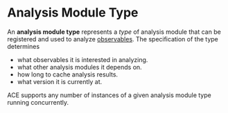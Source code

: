 # Analysis Module Type

An **analysis module type** represents a *type* of analysis module that can be registered and used to analyze [observables](../design/observable.md). The specification of the type determines 

- what observables it is interested in analyzing.
- what other analysis modules it depends on.
- how long to cache analysis results.
- what version it is currently at.

ACE supports any number of instances of a given analysis module type running concurrently.